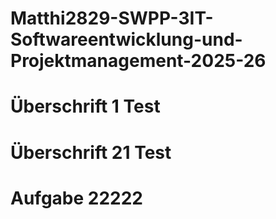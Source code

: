 # Matthi2829-SWPP-3IT-Softwareentwicklung-und-Projektmanagement-2025-26

# Überschrift 1 Test 

# Überschrift 21 Test

# Aufgabe 22222